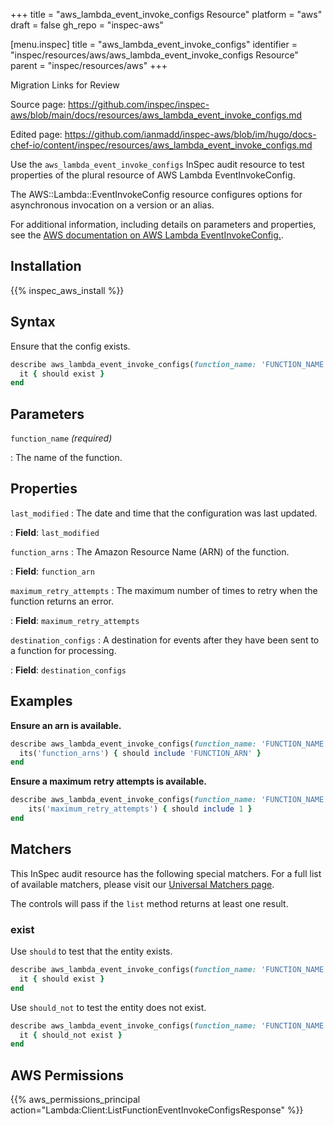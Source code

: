 +++
title = "aws_lambda_event_invoke_configs Resource"
platform = "aws"
draft = false
gh_repo = "inspec-aws"

[menu.inspec]
title = "aws_lambda_event_invoke_configs"
identifier = "inspec/resources/aws/aws_lambda_event_invoke_configs Resource"
parent = "inspec/resources/aws"
+++

<div class="admonition-note">
<p class="admonition-note-title">Migration Links for Review</p>
<div class="admonition-note-text">
<p>Source page: <a href="https://github.com/inspec/inspec-aws/blob/main/docs/resources/aws_lambda_event_invoke_configs.md">https://github.com/inspec/inspec-aws/blob/main/docs/resources/aws_lambda_event_invoke_configs.md</a></p>
<p>Edited page: <a href="https://github.com/ianmadd/inspec-aws/blob/im/hugo/docs-chef-io/content/inspec/resources/aws_lambda_event_invoke_configs.md">https://github.com/ianmadd/inspec-aws/blob/im/hugo/docs-chef-io/content/inspec/resources/aws_lambda_event_invoke_configs.md</a></p>
</div>
</div>


Use the `aws_lambda_event_invoke_configs` InSpec audit resource to test properties of the plural resource of AWS Lambda EventInvokeConfig.

The AWS::Lambda::EventInvokeConfig resource configures options for asynchronous invocation on a version or an alias.

For additional information, including details on parameters and properties, see the [AWS documentation on AWS Lambda EventInvokeConfig.](https://docs.aws.amazon.com/AWSCloudFormation/latest/UserGuide/aws-resource-lambda-eventinvokeconfig.html).

## Installation

{{% inspec_aws_install %}}

## Syntax

Ensure that the config exists.

```ruby
describe aws_lambda_event_invoke_configs(function_name: 'FUNCTION_NAME') do
  it { should exist }
end
```

## Parameters

`function_name` _(required)_

: The name of the function.

## Properties

`last_modified`
: The date and time that the configuration was last updated.

: **Field**: `last_modified`

`function_arns`
: The Amazon Resource Name (ARN) of the function.

: **Field**: `function_arn`

`maximum_retry_attempts`
: The maximum number of times to retry when the function returns an error.

: **Field**: `maximum_retry_attempts`

`destination_configs`
: A destination for events after they have been sent to a function for processing.

: **Field**: `destination_configs`

## Examples

**Ensure an arn is available.**

```ruby
describe aws_lambda_event_invoke_configs(function_name: 'FUNCTION_NAME') do
  its('function_arns') { should include 'FUNCTION_ARN' }
end
```

**Ensure a maximum retry attempts is available.**

```ruby
describe aws_lambda_event_invoke_configs(function_name: 'FUNCTION_NAME') do
    its('maximum_retry_attempts') { should include 1 }
end
```

## Matchers

This InSpec audit resource has the following special matchers. For a full list of available matchers, please visit our [Universal Matchers page](https://www.inspec.io/docs/reference/matchers/).

The controls will pass if the `list` method returns at least one result.

### exist

Use `should` to test that the entity exists.

```ruby
describe aws_lambda_event_invoke_configs(function_name: 'FUNCTION_NAME') do
  it { should exist }
end
```

Use `should_not` to test the entity does not exist.

```ruby
describe aws_lambda_event_invoke_configs(function_name: 'FUNCTION_NAME') do
  it { should_not exist }
end
```

## AWS Permissions

{{% aws_permissions_principal action="Lambda:Client:ListFunctionEventInvokeConfigsResponse" %}}
